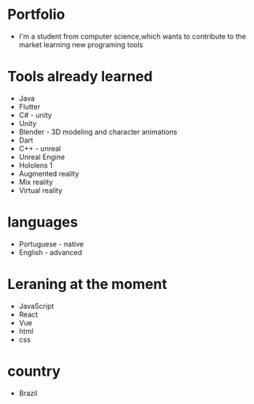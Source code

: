 # Portfolio

* I'm a student from computer science,which wants to contribute to the market learning new programing tools

# Tools already learned

* Java
* Flutter
* C# - unity
* Unity
* Blender - 3D modeling and character animations 
* Dart
* C++ - unreal
* Unreal Engine
* Hololens 1
* Augmented reality
* Mix reality
* Virtual reality

# languages
 * Portuguese - native
 * English - advanced

# Leraning at the moment 

 * JavaScript
 * React
 * Vue
 * html
 * css

# country 
 * Brazil
 
